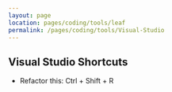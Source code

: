 ```yaml
---
layout: page
location: pages/coding/tools/leaf
permalink: /pages/coding/tools/Visual-Studio
---
```


## Visual Studio Shortcuts

- Refactor this: Ctrl + Shift + R